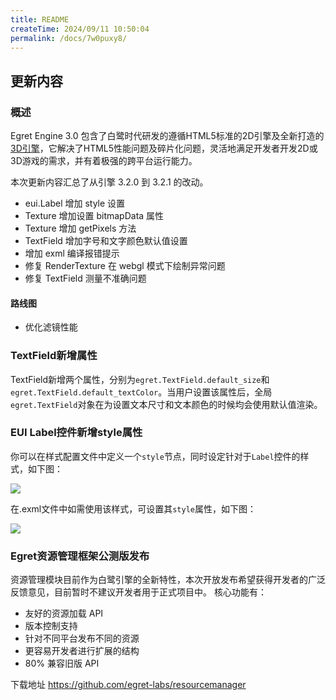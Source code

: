 ```yaml
---
title: README
createTime: 2024/09/11 10:50:04
permalink: /docs/7w0puxy8/
---
```

## 更新内容

### 概述

Egret Engine 3.0 包含了白鹭时代研发的遵循HTML5标准的2D引擎及全新打造的[3D引擎](https://github.com/egret-labs/egret-3d)，它解决了HTML5性能问题及碎片化问题，灵活地满足开发者开发2D或3D游戏的需求，并有着极强的跨平台运行能力。


本次更新内容汇总了从引擎 3.2.0 到 3.2.1 的改动。


* eui.Label 增加 style 设置
* Texture 增加设置 bitmapData 属性
* Texture 增加 getPixels 方法
* TextField 增加字号和文字颜色默认值设置
* 增加 exml 编译报错提示
* 修复 RenderTexture 在 webgl 模式下绘制异常问题
* 修复 TextField 测量不准确问题

#### 路线图
* 优化滤镜性能


### TextField新增属性

TextField新增两个属性，分别为`egret.TextField.default_size`和`egret.TextField.default_textColor`。当用户设置该属性后，全局`egret.TextField`对象在为设置文本尺寸和文本颜色的时候均会使用默认值渲染。

### EUI Label控件新增style属性

你可以在样式配置文件中定义一个`style`节点，同时设定针对于`Label`控件的样式，如下图：

![](4E6848EA9474A35F2DA5D0B96853C854.jpg)

在.exml文件中如需使用该样式，可设置其`style`属性，如下图：

![](39253C5BF3570D760C4213AA175DFE3F.jpg)

### Egret资源管理框架公测版发布
资源管理模块目前作为白鹭引擎的全新特性，本次开放发布希望获得开发者的广泛反馈意见，目前暂时不建议开发者用于正式项目中。
核心功能有：
* 友好的资源加载 API
* 版本控制支持
* 针对不同平台发布不同的资源
* 更容易开发者进行扩展的结构
* 80% 兼容旧版 API

下载地址 https://github.com/egret-labs/resourcemanager
